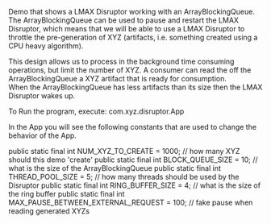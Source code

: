 Demo that shows a LMAX Disruptor working with an ArrayBlockingQueue.  The ArrayBlockingQueue can be used to pause and 
restart the LMAX Disruptor, which means that we will be able to use a LMAX Disruptor to throttle the 
pre-generation of XYZ (artifacts, i.e. something created using a CPU heavy algorithm).

This design allows us to process in the background time consuming operations, but limit the number of
XYZ.  A consumer can read the off the ArrayBlockingQueue a XYZ artifact that is ready for consumption.  
When the ArrayBlockingQueue has less artifacts than its size then the LMAX Disruptor wakes up.  

To Run the program, execute: com.xyz.disruptor.App

In the App you will see the following constants that are used to change the behavior of the App.

public static final int NUM_XYZ_TO_CREATE = 1000;  // how many XYZ should this demo 'create'
public static final int BLOCK_QUEUE_SIZE = 10; // what is the size of the ArrayBlockingQueue
public static final int THREAD_POOL_SIZE = 5; // how many threads should be used by the Disruptor
public static final int RING_BUFFER_SIZE = 4; // what is the size of the ring buffer
public static final int MAX_PAUSE_BETWEEN_EXTERNAL_REQUEST = 100; // fake pause when reading generated XYZs



  